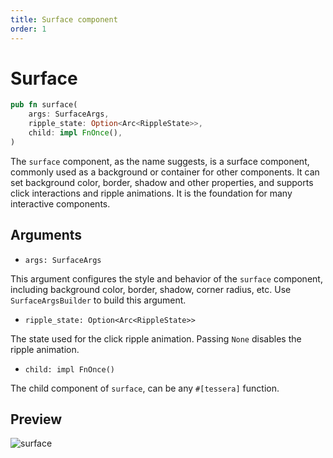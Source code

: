 ```yaml
---
title: Surface component
order: 1
---
```


# Surface

```rust
pub fn surface(
    args: SurfaceArgs,
    ripple_state: Option<Arc<RippleState>>,
    child: impl FnOnce(),
)
```

The `surface` component, as the name suggests, is a surface component, commonly used as a background or container for other components. It can set background color, border, shadow and other properties, and supports click interactions and ripple animations. It is the foundation for many interactive components.

## Arguments

- `args: SurfaceArgs`

This argument configures the style and behavior of the `surface` component, including background color, border, shadow, corner radius, etc. Use `SurfaceArgsBuilder` to build this argument.

- `ripple_state: Option<Arc<RippleState>>`

The state used for the click ripple animation. Passing `None` disables the ripple animation.

- `child: impl FnOnce()`

The child component of `surface`, can be any `#[tessera]` function.

## Preview

  ![surface](/surface_example.png)

